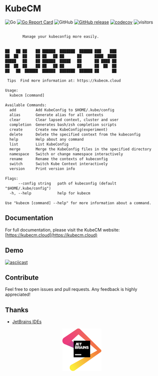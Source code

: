 # KubeCM

![Go](https://github.com/sunny0826/kubecm/workflows/Go/badge.svg?branch=master)
[![Go Report Card](https://goreportcard.com/badge/github.com/sunny0826/kubecm)](https://goreportcard.com/report/github.com/sunny0826/kubecm)
![GitHub](https://img.shields.io/github/license/sunny0826/kubecm.svg)
[![GitHub release](https://img.shields.io/github/release/sunny0826/kubecm)](https://github.com/sunny0826/kubecm/releases)
[![codecov](https://codecov.io/gh/sunny0826/kubecm/branch/master/graph/badge.svg?token=KGTLBQ8HYZ)](https://codecov.io/gh/sunny0826/kubecm)
![visitors](https://changkun.de/urlstat?mode=github&repo=sunny0826/kubecm)

```text

        Manage your kubeconfig more easily.


██   ██ ██    ██ ██████  ███████  ██████ ███    ███
██  ██  ██    ██ ██   ██ ██      ██      ████  ████
█████   ██    ██ ██████  █████   ██      ██ ████ ██
██  ██  ██    ██ ██   ██ ██      ██      ██  ██  ██
██   ██  ██████  ██████  ███████  ██████ ██      ██

 Tips  Find more information at: https://kubecm.cloud

Usage:
  kubecm [command]

Available Commands:
  add         Add KubeConfig to $HOME/.kube/config
  alias       Generate alias for all contexts
  clear       Clear lapsed context, cluster and user
  completion  Generates bash/zsh completion scripts
  create      Create new KubeConfig(experiment)
  delete      Delete the specified context from the kubeconfig
  help        Help about any command
  list        List KubeConfig
  merge       Merge the KubeConfig files in the specified directory
  namespace   Switch or change namespace interactively
  rename      Rename the contexts of kubeconfig
  switch      Switch Kube Context interactively
  version     Print version info

Flags:
      --config string   path of kubeconfig (default "$HOME/.kube/config")
  -h, --help            help for kubecm

Use "kubecm [command] --help" for more information about a command.
```

## Documentation

For full documentation, please visit the KubeCM website: [https://kubecm.cloud](https://kubecm.cloud)

## Demo

[![asciicast](https://asciinema.org/a/389595.svg)](https://asciinema.org/a/389595)

## Contribute

Feel free to open issues and pull requests. Any feedback is highly appreciated!

## Thanks

- [JetBrains IDEs](https://www.jetbrains.com/?from=kubecm)

<p align="center">
  <a href="https://www.jetbrains.com/?from=kubecm" title="前往官网了解JetBrains出品的IDEs">
    <img src="docs/static/jetbrains.svg" width="128" alt="JetBrains logo">
  </a>
</p>
